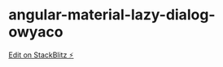 # angular-material-lazy-dialog-owyaco

[Edit on StackBlitz ⚡️](https://stackblitz.com/edit/angular-material-lazy-dialog-owyaco)